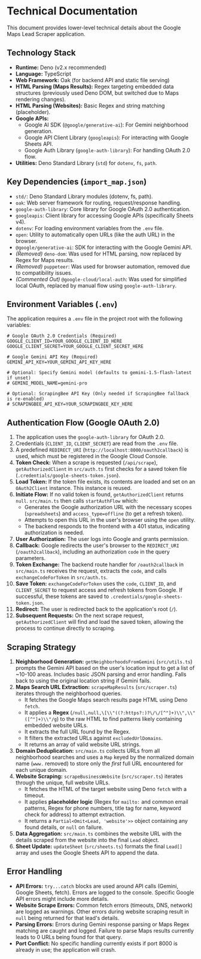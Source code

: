 # Technical Documentation

This document provides lower-level technical details about the Google Maps Lead Scraper application.

## Technology Stack

*   **Runtime:** Deno (v2.x recommended)
*   **Language:** TypeScript
*   **Web Framework:** Oak (for backend API and static file serving)
*   **HTML Parsing (Maps Results):** Regex targeting embedded data structures (previously used Deno DOM, but switched due to Maps rendering changes).
*   **HTML Parsing (Websites):** Basic Regex and string matching (placeholder).
*   **Google APIs:**
    *   Google AI SDK (`@google/generative-ai`): For Gemini neighborhood generation.
    *   Google API Client Library (`googleapis`): For interacting with Google Sheets API.
    *   Google Auth Library (`google-auth-library`): For handling OAuth 2.0 flow.
*   **Utilities:** Deno Standard Library (`std`) for `dotenv`, `fs`, `path`.

## Key Dependencies (`import_map.json`)

*   `std/`: Deno Standard Library modules (dotenv, fs, path).
*   `oak`: Web server framework for routing, request/response handling.
*   `google-auth-library`: Core library for Google OAuth 2.0 authentication.
*   `googleapis`: Client library for accessing Google APIs (specifically Sheets v4).
*   `dotenv`: For loading environment variables from the `.env` file.
*   `open`: Utility to automatically open URLs (like the auth URL) in the browser.
*   `@google/generative-ai`: SDK for interacting with the Google Gemini API.
*   *(Removed)* `deno-dom`: Was used for HTML parsing, now replaced by Regex for Maps results.
*   *(Removed)* `puppeteer`: Was used for browser automation, removed due to compatibility issues.
*   *(Commented Out)* `@google-cloud/local-auth`: Was used for simplified local OAuth, replaced by manual flow using `google-auth-library`.

## Environment Variables (`.env`)

The application requires a `.env` file in the project root with the following variables:

```dotenv
# Google OAuth 2.0 Credentials (Required)
GOOGLE_CLIENT_ID=YOUR_GOOGLE_CLIENT_ID_HERE
GOOGLE_CLIENT_SECRET=YOUR_GOOGLE_CLIENT_SECRET_HERE

# Google Gemini API Key (Required)
GEMINI_API_KEY=YOUR_GEMINI_API_KEY_HERE

# Optional: Specify Gemini model (defaults to gemini-1.5-flash-latest if unset)
# GEMINI_MODEL_NAME=gemini-pro

# Optional: ScrapingBee API Key (Only needed if ScrapingBee fallback is re-enabled)
# SCRAPINGBEE_API_KEY=YOUR_SCRAPINGBEE_KEY_HERE
```

## Authentication Flow (Google OAuth 2.0)

1.  The application uses the `google-auth-library` for OAuth 2.0.
2.  Credentials (`CLIENT_ID`, `CLIENT_SECRET`) are read from the `.env` file.
3.  A predefined `REDIRECT_URI` (`http://localhost:8000/oauth2callback`) is used, which must be registered in the Google Cloud Console.
4.  **Token Check:** When a scrape is requested (`/api/scrape`), `getAuthorizedClient` in `src/auth.ts` first checks for a saved token file (`.credentials/google-sheets-token.json`).
5.  **Load Token:** If the token file exists, its contents are loaded and set on an `OAuth2Client` instance. This instance is reused.
6.  **Initiate Flow:** If no valid token is found, `getAuthorizedClient` returns `null`. `src/main.ts` then calls `startAuthFlow` which:
    *   Generates the Google authorization URL with the necessary scopes (`spreadsheets`) and `access_type=offline` (to get a refresh token).
    *   Attempts to open this URL in the user's browser using the `open` utility.
    *   The backend responds to the frontend with a 401 status, indicating authorization is needed.
7.  **User Authorization:** The user logs into Google and grants permission.
8.  **Callback:** Google redirects the user's browser to the `REDIRECT_URI` (`/oauth2callback`), including an authorization `code` in the query parameters.
9.  **Token Exchange:** The backend route handler for `/oauth2callback` in `src/main.ts` receives the request, extracts the `code`, and calls `exchangeCodeForToken` in `src/auth.ts`.
10. **Save Token:** `exchangeCodeForToken` uses the `code`, `CLIENT_ID`, and `CLIENT_SECRET` to request access and refresh tokens from Google. If successful, these tokens are saved to `.credentials/google-sheets-token.json`.
11. **Redirect:** The user is redirected back to the application's root (`/`).
12. **Subsequent Requests:** On the next scrape request, `getAuthorizedClient` will find and load the saved token, allowing the process to continue directly to scraping.

## Scraping Strategy

1.  **Neighborhood Generation:** `getNeighborhoodsFromGemini` (`src/utils.ts`) prompts the Gemini API based on the user's location input to get a list of ~10-100 areas. Includes basic JSON parsing and error handling. Falls back to using the original location string if Gemini fails.
2.  **Maps Search URL Extraction:** `scrapeMapResults` (`src/scraper.ts`) iterates through the neighborhood queries.
    *   It fetches the Google Maps search results page HTML using Deno `fetch`.
    *   It applies a **Regex** (`/null,null,\[\\"((?:https?:)?\/\/[^"]+)\\",\\"([^"]+)\\"/g`) to the raw HTML to find patterns likely containing embedded website URLs.
    *   It extracts the full URL found by the Regex.
    *   It filters the extracted URLs against `excludedUrlDomains`.
    *   It returns an array of valid website URL strings.
3.  **Domain Deduplication:** `src/main.ts` collects URLs from all neighborhood searches and uses a `Map` keyed by the normalized domain name (`www.` removed) to store only the *first* full URL encountered for each unique domain.
4.  **Website Scraping:** `scrapeBusinessWebsite` (`src/scraper.ts`) iterates through the unique, full website URLs.
    *   It fetches the HTML of the target website using Deno `fetch` with a timeout.
    *   It applies **placeholder logic** (Regex for `mailto:` and common email patterns, Regex for phone numbers, title tag for name, keyword check for address) to attempt extraction.
    *   It returns a `Partial<Omit<Lead, 'website'>>` object containing any found details, or `null` on failure.
5.  **Data Aggregation:** `src/main.ts` combines the website URL with the details scraped from the website into the final `Lead` object.
6.  **Sheet Update:** `updateSheet` (`src/sheets.ts`) formats the final `Lead[]` array and uses the Google Sheets API to append the data.

## Error Handling

*   **API Errors:** `try...catch` blocks are used around API calls (Gemini, Google Sheets, fetch). Errors are logged to the console. Specific Google API errors might include more details.
*   **Website Scrape Errors:** Common fetch errors (timeouts, DNS, network) are logged as warnings. Other errors during website scraping result in `null` being returned for that lead's details.
*   **Parsing Errors:** Errors during Gemini response parsing or Maps Regex matching are caught and logged. Failure to parse Maps results currently leads to 0 URLs being found for that query.
*   **Port Conflict:** No specific handling currently exists if port 8000 is already in use; the application will crash.
